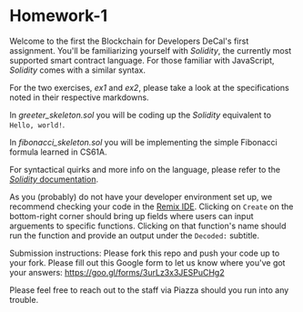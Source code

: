 # Homework-1
Welcome to the first the Blockchain for Developers DeCal's first assignment. You'll be familiarizing yourself with *Solidity*, the currently most supported smart contract language. For those familiar with JavaScript, *Solidity* comes with a similar syntax.

For the two exercises, *ex1* and *ex2*, please take a look at the specifications noted in their respective markdowns.

In *greeter_skeleton.sol* you will be coding up the *Solidity* equivalent to `Hello, world!`.

In *fibonacci_skeleton.sol* you will be implementing the simple Fibonacci formula learned in CS61A.

For syntactical quirks and more info on the language, please refer to the [*Solidity* documentation](https://solidity.readthedocs.io/en/develop/).

As you (probably) do not have your developer environment set up, we recommend checking your code in the [Remix IDE](https://remix.ethereum.org/). Clicking on `Create` on the bottom-right corner should bring up fields where users can input arguements to specific functions. Clicking on that function's name should run the function and provide an output under the `Decoded:` subtitle.

Submission instructions:
Please fork this repo and push your code up to your fork. Please fill out this Google form to let us know where you've got your answers: https://goo.gl/forms/3urLz3x3JESPuCHg2

Please feel free to reach out to the staff via Piazza should you run into any trouble.

